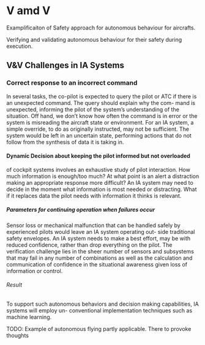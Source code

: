 # V amd V

Examplificaiton of Safety approach for autonomous behaviour for aircrafts.

Verifying and validating autonomous behaviour for their safety during execution.

## V&V Challenges in IA Systems

### Correct response to an incorrect command

 In several tasks, the co-pilot is expected to query
the pilot or ATC if there is an unexpected command. The query should explain why the com-
mand is unexpected, informing the pilot of the system’s understanding of the situation. Off
hand, we don’t know how often the command is in error or the system is misreading the aircraft
state or environment. For an IA system, a simple override, to do as originally instructed, may
not be sufficient. The system would be left in an uncertain state, performing actions that do not
follow from the synthesis of data it is taking in.

#### Dynamic Decision about keeping the pilot informed but not overloaded

of cockpit systems involves an exhaustive study of pilot interaction. How much information is
enough/too much? At what point is an alert a distraction making an appropriate response more
difficult? An IA system may need to decide in the moment what information is most needed or
distracting. What if it replaces data the pilot needs with information it thinks is relevant.

##### Parameters for continuing operation when failures occur

Sensor loss or mechanical malfunction that can be handled safely by experienced pilots would leave an IA system operating out-
side traditional safety envelopes. An IA system needs to make a best effort, may be with
reduced confidence, rather than drop everything on the pilot. The verification challenge lies in
the sheer number of sensors and subsystems that may fail in any number of combinations as
well as the calculation and communication of confidence in the situational awareness given loss
of information or control.

###### Result

To support such autonomous behaviors and decision making capabilities, IA systems will employ un-
conventional implementation techniques such as machine learning.

TODO: Example of autonomous flying partly applicable. There to provoke thoughts 